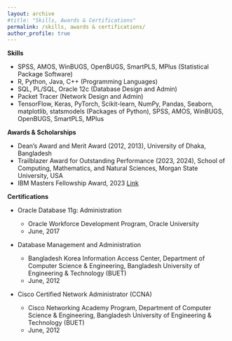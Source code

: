 ```yaml
---
layout: archive
#title: "Skills, Awards & Certifications"
permalink: /skills, awards & certifications/
author_profile: true
---
```


**Skills**
- SPSS, AMOS, WinBUGS, OpenBUGS, SmartPLS, MPlus (Statistical Package Software)
- R, Python, Java, C++ (Programming Languages)
- SQL, PL/SQL, Oracle 12c (Database Design and Admin)
- Packet Tracer (Network Design and Admin)
- TensorFlow, Keras, PyTorch, Scikit-learn, NumPy, Pandas, Seaborn, matplotlib, statsmodels (Packages of Python), SPSS, AMOS, WinBUGS, OpenBUGS, SmartPLS, MPlus

**Awards & Scholarships**
- Dean’s Award and Merit Award (2012, 2013), University of Dhaka, Bangladesh
- Trailblazer Award for Outstanding Performance (2023, 2024), School of Computing, Mathematics, and Natural Sciences, Morgan State University, USA
- IBM Masters Fellowship Award, 2023 [Link](https://research.ibm.com/university/awards/masters_fellowship_awardees.html)

**Certifications**
- Oracle Database 11g: Administration
    - Oracle Workforce Development Program, Oracle University
    - June, 2017

- Database Management and Administration
  - Bangladesh Korea Information Access Center, Department of Computer Science & Engineering, Bangladesh University of Engineering & Technology (BUET)
  - June, 2012

- Cisco Certified Network Administrator (CCNA)
   - Cisco Networking Academy Program, Department of Computer Science & Engineering, Bangladesh University of Engineering & Technology (BUET)
   - June, 2012
